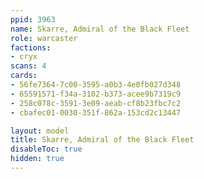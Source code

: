 ```yaml
---
ppid: 3963
name: Skarre, Admiral of the Black Fleet
role: warcaster
factions:
- cryx
scans: 4
cards:
- 56fe7364-7c00-3595-a0b3-4e0fb027d348
- 65591571-f34a-3102-b373-acee9b7319c9
- 258c078c-3591-3e09-aeab-cf8b23fbc7c2
- cbafec01-0030-351f-862a-153cd2c13447

layout: model
title: Skarre, Admiral of the Black Fleet
disableToc: true
hidden: true
---
```

